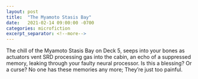 ```yaml
---
layout: post
title:  "The Myamoto Stasis Bay"
date:   2021-02-14 09:00:00 -0700
categories: microfiction
excerpt_separator: <!--more-->
---
```

The chill of the Myamoto Stasis Bay on Deck 5, seeps into your bones as actuators vent SRD processing gas into the cabin, an echo of a suppressed memory, leaking through your faulty neural processor. Is this a blessing? Or a curse? No one has these memories any more; They’re just too painful. 